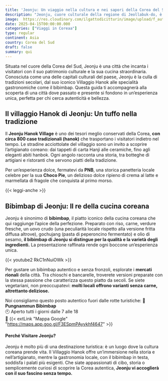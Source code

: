 ```yaml
---
title: 'Jeonju: Un viaggio nella cultura e nei sapori della Corea del Sud'
description: "Jeonju, cuore culturale della regione di Jeollabuk-do, è una destinazione imperdibile per chi desidera immergersi nelle tradizioni, nell’architettura e nella gastronomia della Corea del Sud. Famosa per il suo incantevole Villaggio Hanok e il rinomato bibimbap, Jeonju offre un’esperienza autentica che unisce storia, artigianato e sapori indimenticabili."
image:  https://res.cloudinary.com/ilgattodicitturin/image/upload/f_auto,q_auto,w_800,dpr_auto/v1657123237/Articoli/Corea/jeonju-hanok-village_zdu1a1.jpg
date: 2025-04-15T00:00:00.000
categories: ["Viaggi in Coreaa"]
type: regular
continent: Asia
country: Corea del Sud
draft: false
summary: qui
---
```

Situata nel cuore della Corea del Sud, Jeonju è una città che incanta i visitatori con il suo patrimonio culturale e la sua cucina straordinaria. Conosciuta come una delle capitali culturali del paese, Jeonju è la culla di tradizioni secolari, dal suo iconico Villaggio Hanok alle specialità gastronomiche come il bibimbap. Questa guida ti accompagnerà alla scoperta di una città dove passato e presente si fondono in un’esperienza unica, perfetta per chi cerca autenticità e bellezza.

## Il villaggio Hanok di Jeonju: Un tuffo nella tradizione
Il **Jeonju Hanok Village** è uno dei tesori meglio conservati della Corea, **con circa 800 case tradizionali (hanok)** che trasportano i visitatori indietro nel tempo. Le stradine acciottolate del villaggio sono un invito a scoprire l’artigianato coreano: dai tappeti di carta Hanji alle ceramiche, fino agli eleganti abiti hanbok. Ogni angolo racconta una storia, tra botteghe di artigiani e ristoranti che servono piatti della tradizione.

Per un’esperienza dolce, fermatevi da **PNB**, una storica panetteria locale celebre per la sua **Choco Pie**, un delizioso dolce ripieno di crema al latte e marmellata di fragole che conquista al primo morso.

{{< leggi-anche >}}

## Bibimbap di Jeonju: Il re della cucina coreana
Jeonju è sinonimo di **bibimbap**, il piatto iconico della cucina coreana che qui raggiunge l’apice della perfezione. Preparato con riso, carne, verdure fresche, un uovo crudo (una peculiarità locale rispetto alla versione fritta diffusa altrove), gochujang (pasta di peperoncino fermentato) e olio di sesamo, **il bibimbap di Jeonju si distingue per la qualità e la varietà degli ingredienti.** La presentazione raffinata rende ogni boccone un’esperienza unica.

{{< youtube2 RkC1nNuiOWk >}}

Per gustare un bibimbap autentico e senza fronzoli, esplorate i **mercati rionali** della città. Tra chioschi e bancarelle, troverete versioni preparate con la stessa passione che caratterizza questo piatto da secoli. Se siete vegetariani, non preoccupatevi: **molti locali offrono varianti senza carne, altrettanto deliziose.**

Noi consigliamo questo posto autentico fuori dalle rotte turistiche:
📍 **Pungnammun Bibimbap**  
🕙 Aperto tutti i giorni dalle 7 alle 18  
🔗 {{< extLink "Mappa Google" "https://maps.app.goo.gl/F3ESpmPAyvkhf4647" >}}

#### Perché Visitare Jeonju?
Jeonju è molto più di una destinazione turistica: è un luogo dove la cultura coreana prende vita. Il Villaggio Hanok offre un’immersione nella storia e nell’artigianato, mentre la gastronomia locale, con il bibimbap in testa, soddisfa i palati più esigenti. Che siate appassionati di cibo, storia o semplicemente curiosi di scoprire la Corea autentica, **Jeonju vi accoglierà con il suo fascino senza tempo.**

 